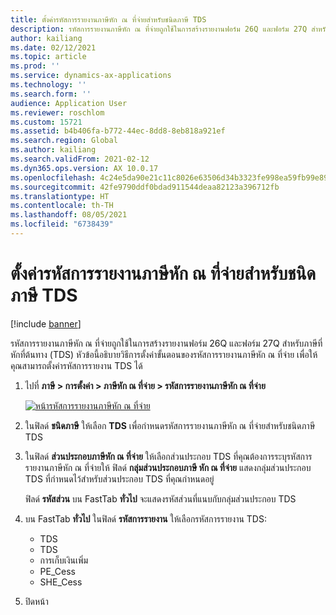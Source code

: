 ```yaml
---
title: ตั้งค่ารหัสการรายงานภาษีหัก ณ ที่จ่ายสำหรับชนิดภาษี TDS
description: รหัสการรายงานภาษีหัก ณ ที่จ่ายถูกใช้ในการสร้างรายงานฟอร์ม 26Q และฟอร์ม 27Q สำหรับภาษีที่หักที่ต้นทาง (TDS) หัวข้อนี้อธิบายวิธีการตั้งค่าขั้นตอนของรหัสการรายงานภาษีหัก ณ ที่จ่าย เพื่อให้คุณสามารถตั้งค่ารหัสการรายงาน TDS ได้
author: kailiang
ms.date: 02/12/2021
ms.topic: article
ms.prod: ''
ms.service: dynamics-ax-applications
ms.technology: ''
ms.search.form: ''
audience: Application User
ms.reviewer: roschlom
ms.custom: 15721
ms.assetid: b4b406fa-b772-44ec-8dd8-8eb818a921ef
ms.search.region: Global
ms.author: kailiang
ms.search.validFrom: 2021-02-12
ms.dyn365.ops.version: AX 10.0.17
ms.openlocfilehash: 4c24e5da90e21c11c8026e63506d34b3323fe998ea59fb99e890d2daf5f6300e
ms.sourcegitcommit: 42fe9790ddf0bdad911544deaa82123a396712fb
ms.translationtype: HT
ms.contentlocale: th-TH
ms.lasthandoff: 08/05/2021
ms.locfileid: "6738439"
---
```

# <a name="set-up-withholding-tax-reporting-codes-for-the-tds-tax-type"></a>ตั้งค่ารหัสการรายงานภาษีหัก ณ ที่จ่ายสำหรับชนิดภาษี TDS

[!include [banner](../includes/banner.md)]

รหัสการรายงานภาษีหัก ณ ที่จ่ายถูกใช้ในการสร้างรายงานฟอร์ม 26Q และฟอร์ม 27Q สำหรับภาษีที่หักที่ต้นทาง (TDS) หัวข้อนี้อธิบายวิธีการตั้งค่าขั้นตอนของรหัสการรายงานภาษีหัก ณ ที่จ่าย เพื่อให้คุณสามารถตั้งค่ารหัสการรายงาน TDS ได้

1. ไปที่ **ภาษี \> การตั้งค่า \> ภาษีหัก ณ ที่จ่าย \> รหัสการรายงานภาษีหัก ณ ที่จ่าย**

    [![หน้ารหัสการรายงานภาษีหัก ณ ที่จ่าย](./media/apac-ind-TDS-16.png)](./media/apac-ind-TDS-16.png)

2. ในฟิลด์ **ชนิดภาษี** ให้เลือก **TDS** เพื่อกำหนดรหัสการรายงานภาษีหัก ณ ที่จ่ายสำหรับชนิดภาษี TDS
3. ในฟิลด์ **ส่วนประกอบภาษีหัก ณ ที่จ่าย** ให้เลือกส่วนประกอบ TDS ที่คุณต้องการระบุรหัสการรายงานภาษีหัก ณ ที่จ่ายให้ ฟิลด์ **กลุ่มส่วนประกอบภาษี หัก ณ ที่จ่าย** แสดงกลุ่มส่วนประกอบ TDS ที่กําหนดไว้สำหรับส่วนประกอบ TDS ที่คุณกําหนดอยู่

    ฟิลด์ **รหัสส่วน** บน FastTab **ทั่วไป** จะแสดงรหัสส่วนที่แนบกับกลุ่มส่วนประกอบ TDS

4. บน FastTab **ทั่วไป** ในฟิลด์ **รหัสการรายงาน** ให้เลือกรหัสการรายงาน TDS:

    - TDS
    - TDS
    - การเก็บเงินเพิ่ม
    - PE\_Cess
    - SHE\_Cess

5. ปิดหน้า
